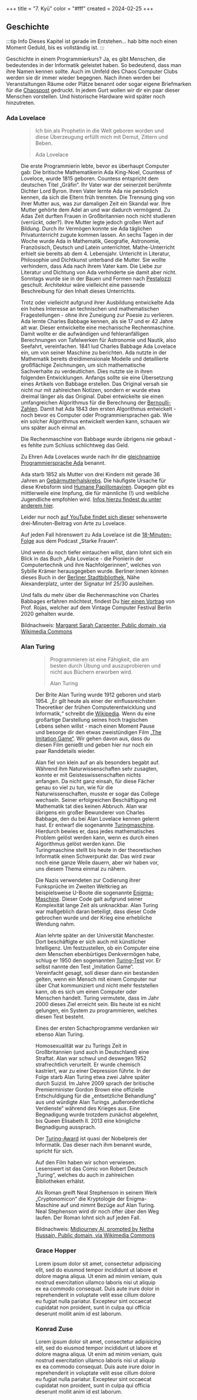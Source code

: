 +++
title = "7. Kyū"
color = "#fff"
created = 2024-02-25
+++

<script lang="ts">
  import Figure from '$lib/components/Figure.svelte';
</script>

## Geschichte

:::tip Info
Dieses Kapitel ist gerade im Entstehen... hab bitte noch einen Moment Geduld, bis es vollständig ist.
:::

Geschichte in einem Programmierkurs? Ja, es gibt Menschen, die bedeutendes in der Informatik geleistet haben. So bedeutend, dass man ihre Namen kennen sollte. Auch im Umfeld des Chaos Computer Clubs werden sie dir immer wieder begegnen. Nach ihnen werden bei Veranstaltungen Räume oder Plätze benannt oder sogar eigene Briefmarken für die [Chaospost](https://chaospost.de/) gedruckt. In jedem Gurt wollen wir dir ein paar dieser Menschen vorstellen. Und historische Hardware wird später noch hinzutreten.

### Ada Lovelace

<Figure src="https://upload.wikimedia.org/wikipedia/commons/thumb/8/87/Ada_Lovelace.jpg/220px-Ada_Lovelace.jpg" alt="Ada Lovelace" float="right" />

> Ich bin als Prophetin in die Welt geboren worden
> und diese Überzeugung erfüllt mich mit
> Demut, Zittern und Beben.
>
> Ada Lovelace

Die erste Programmierin lebte, bevor es überhaupt Computer gab: Die britische Mathematikerin Ada King-Noel, Countess of Loveloce, wurde 1815 geboren. Countess entspricht dem deutschen Titel „Gräfin“. Ihr Vater war der seinerzeit berühmte Dichter Lord Byron. Ihren Vater lernte Ada nie persönlich kennen, da sich die Eltern früh trennten. Die Trennung ging von ihrer Mutter aus, was zur damaligen Zeit ein Skandal war. Ihre Mutter gehörte dem Adel an und war dadurch vermögend. Zu Adas Zeit durften Frauen in Großbritannien noch nicht studieren (verrückt, oder?). Ihre Mutter legte jedoch großen Wert auf Bildung. Durch ihr Vermögen konnte sie Ada täglichen Privatunterricht zugute kommen lassen. An sechs Tagen in der Woche wurde Ada in Mathematik, Geografie, Astronomie, Französisch, Deutsch und Latein unterrichtet. Mathe-Unterricht erhielt sie bereits ab dem 4. Lebensjahr. Untericht in Literatur, Philosophie und Dichtkunst unterband die Mutter. Sie wollte verhindern, dass Ada nach ihrem Vater kam. Die Liebe zur Literatur und Dichtung von Ada verhinderte sie damit aber nicht. Sonntags wurde sie in der Bauen und Formen nach [Pestalozzi](https://de.wikipedia.org/wiki/Johann_Heinrich_Pestalozzi) geschult. Architektur wäre vielleicht eine passende Beschreibung für den Inhalt dieses Unterrichts.

Trotz oder vielleicht aufgrund ihrer Ausbildung entwickelte Ada ein hohes Interesse an technischen und mathematischen Fragestellungen - ohne ihre Zuneigung zur Poesie zu verlieren. Ada lernte Charles Babbage kennen, als sie 17 und er 42 Jahre alt war. Dieser entwickelte eine mechanische Rechenmaschine. Damit wollte er die aufwändigen und fehleranfälligen Berechnungen von Tafelwerken für Astronomie und Nautik, also Seefahrt, vereinfachen. 1841 lud Charles Babbage Ada Lovelace ein, um von seiner Maschine zu berichten. Ada nutzte in der Mathematik bereits dreidimensionale Modelle und detaillierte großflächige Zeichnungen, um sich mathematische Sachverhalte zu verdeutlichen. Dies nutzte sie in ihren folgenden Entwicklungen. Anfangs sollte sie eine Übersetzung eines Artikels von Babbage erstellen. Das Original versah sie nicht nur mit zahlreichen Notizen, sondern er wurde etwa dreimal länger als das Original. Dabei entwickelte sie einen umfangreichen Algorithmus für die Berechnung der [Bernoulli-Zahlen](https://de.wikipedia.org/wiki/Bernoulli-Zahl#Reihen_mit_Bernoulli-Zahlen). Damit hat Ada 1843 den ersten Algorithmus entwickelt - noch bevor es Computer oder Programmiersprachen gab. Wie ein solcher Algorithmus entwickelt werden kann, schauen wir uns später auch einmal an.

Die Rechenmaschine von Babbage wurde übrigens nie gebaut - es fehlte zum Schluss schlichtweg das Geld.

Zu Ehren Ada Lovelaces wurde nach ihr die [gleichnamige Programmiersprache Ada](<https://de.wikipedia.org/wiki/Ada_(Programmiersprache)>) benannt.

Ada starb 1852 als Mutter von drei Kindern mit gerade 36 Jahren an [Gebärmutterhalskrebs](https://de.wikipedia.org/wiki/Zervixkarzinom#Impfung). Die häufigste Ursache für diese Krebsform sind [Humane Papillomaviren](https://de.wikipedia.org/wiki/Humane_Papillomviren). Dagegen gibt es mittlerweile eine Impfung, die für männliche (!) und weibliche Jugendliche empfohlen wird. [Infos hierzu findest du unter anderem hier](https://www.impfen-info.de/impfempfehlungen/fuer-jugendliche-12-17-jahre/hpv-humane-papillomaviren/).

Leider nur noch [auf YouTube findet sich dieser](https://www.youtube.com/watch?v=3cBYZEKjOao) sehenswerte drei-Minuten-Beitrag von Arte zu Lovelace.

Auf jeden Fall hörenswert zu Ada Lovelace ist die [18-Minuten-Folge](https://sphinx.acast.com/starke-frauen/adalovelace-dieerfinderindesprogrammierens/media.mp3?tk=eyJ0ayI6ImRlZmF1bHQiLCJhZHMiOnRydWUsInNwb25zIjp0cnVlLCJzdGF0dXMiOiJwdWJsaWMifQ==&sig=ZJ8hGzytk2wrrPJZrzOOMuRodIXoN7s1pzMahMr1Jb4) aus dem Podcast „Starke Frauen“.

Und wenn du noch tiefer eintauchen willst, dann lohnt sich ein Blick in das Buch „Ada Lovelace - die Pionierin der Computertechnik und ihre Nachfolgerinnen“, welches von Sybille Krämer herausgegeben wurde. Berliner:innen können dieses Buch in der [Berliner Stadtbibliothek](https://www.zlb.de/), Nähe Alexanderplatz, unter der Signatur Inf 25/30 ausleihen.

Und falls du mehr über die Rechenmaschine von Charles Babbages erfahren möchtest, findest Du [hier einen Vortrag](https://media.ccc.de/v/vcfb20_-_137_-_de_-_202010101600_-_the_programming_architecture_of_babbages_analytical_engine_-_prof_dr_raul_rojas#t=9) von Prof. Rojas, welcher auf dem Vintage Computer Festival Berlin 2020 gehalten wurde.

Bildnachweis: [Margaret Sarah Carpenter, Public domain, via Wikimedia Commons](https://commons.wikimedia.org/wiki/File:Ada_Lovelace.jpg?uselang=de)

### Alan Turing

<Figure src="https://upload.wikimedia.org/wikipedia/commons/9/9c/Alan_Turing_in_watercolour.png" alt="Alan Turing" float="right" />

> Programmieren ist eine Fähigkeit,
> die am besten durch Übung und auszuprobieren
> und nicht aus Büchern erworben wird.
>
> Alan Turing

Der Brite Alan Turing wurde 1912 geboren und starb 1954. „Er gilt heute als einer der einflussreichsten Theoretiker der frühen Computerentwicklung und Informatik,“ schreibt die [Wikipedia](https://de.wikipedia.org/wiki/Alan_Turing). Wenn du eine großartige Darstellung seines hoch tragischen Lebens sehen willst - mach einen Moment Pause und besorge dir den etwas zweistündigen Film [„The Imitation Game“](https://www.youtube.com/watch?v=KsJH9HWhgCw). Wir gehen davon aus, dass du diesen Film genießt und geben hier nur noch ein paar Randdetails wieder.

Alan fiel von klein auf an als besonders begabt auf. Während ihm Naturwissenschaften sehr zusagten, konnte er mit Geisteswissenschaften nichts anfangen. Da nicht ganz einsah, für diese Fächer genau so viel zu tun, wie für die Naturwissenschaften, musste er sogar das College wechseln. Seiner erfolgreichen Beschäftigung mit Mathematik tat dies keinen Abbruch. Alan war übrigens ein großer Bewunderer von Charles Babbage, den du bei Alan Lovelace kennen gelernt hast. Er entwarf die sogenannte [Turingmaschine](https://de.wikipedia.org/wiki/Turingmaschine). Hierdurch bewies er, dass jedes mathematisches Problem gelöst werden kann, wenn es durch einen Algorithmus gelöst werden kann. Die Turingmaschine stellt bis heute in der theoretischen Informatik einen Schwerpunkt dar. Das wird zwar noch eine ganze Weile dauern, aber wir haben vor, uns diesem Thema einmal zu nähern.

Die Nazis verwendeten zur Codierung ihrer Funksprüche im Zweiten Weltkrieg an beispielsweise U-Boote die sogenannte [Enigma-Maschine](<https://de.wikipedia.org/wiki/Enigma_(Maschine)>). Dieser Code galt aufgrund seiner Komplexität lange Zeit als unknackbar. Alan Turing war maßgeblich daran beteiligt, dass dieser Code gebrochen wurde und der Krieg eine erhebliche Wendung nahm.

Alan lehrte später an der Universität Manchester. Dort beschäftigte er sich auch mit künstlicher Intelligenz. Um festzustellen, ob ein Computer eine dem Menschen ebenbürtiges Denkvermögen habe, schlug er 1950 den sogenannten [Turing-Test](https://de.wikipedia.org/wiki/Turing-Test) vor. Er selbst nannte den Test „Imitation Game“. Vereinfacht gesagt, soll dieser dann ein bestanden gelten, wenn ein Mensch mit einem Computer nur über Chat kommuniziert und nicht mehr feststellen kann, ob es sich um einen Computer oder Menschen handelt. Turing vermutete, dass im Jahr 2000 dieses Ziel erreicht sein. Bis heute ist es nicht gelungen, ein System zu programmieren, welches diesen Test besteht.

Eines der ersten Schachprogramme verdanken wir ebenso Alan Turing.

Homosexualität war zu Turings Zeit in Großbritannien (und auch in Deutschland) eine Straftat. Alan war schwul und deswegen 1952 strafrechtlich verurteilt. Er wurde chemisch kastriert, war zu einer Depression führte. In der Folge starb Alan Turing etwa zwei Jahre später durch Suizid. Im Jahre 2009 sprach der britische Premierminister Gordon Brown eine offizielle Entschuldigung für die „entsetzliche Behandlung“ aus und würdigte Alan Turings „außerordentliche Verdienste“ während des Krieges aus. Eine Begnadigung wurde trotzdem zunächst abgelehnt, bis Queen Elisabeth II. 2013 eine königliche Begnadigung aussprach.

Der [Turing-Award](https://de.wikipedia.org/wiki/Turing_Award) ist quasi der Nobelpreis der Informatik. Das dieser nach ihm benannt wurde, spricht für sich.

Auf den Film haben wir schon verwiesen. Lesenswert ist das Comic von Robert Deutsch „Turing“, welches du auch in zahlreichen Bibliotheken erhälst.

Als Roman greift Neal Stephenson in seinem Werk „Cryptonomicon“ die Kryptologie der Enigma-Maschine auf und nimmt Bezüge auf Alan Turing. Neal Stephenson wird dir noch öfter über den Weg laufen. Der Roman lohnt sich auf jeden Fall.

Bildnachweis: [Midjourney AI, prompted by Netha Hussain, Public domain, via Wikimedia Commons](https://commons.wikimedia.org/wiki/File:Alan_Turing_in_watercolour.png?uselang=de)

### Grace Hopper

Lorem ipsum dolor sit amet, consectetur adipisicing elit, sed do eiusmod tempor incididunt ut labore et dolore magna aliqua. Ut enim ad minim veniam, quis nostrud exercitation ullamco laboris nisi ut aliquip ex ea commodo consequat. Duis aute irure dolor in reprehenderit in voluptate velit esse cillum dolore eu fugiat nulla pariatur. Excepteur sint occaecat cupidatat non proident, sunt in culpa qui officia deserunt mollit anim id est laborum.

### Konrad Zuse

Lorem ipsum dolor sit amet, consectetur adipisicing elit, sed do eiusmod tempor incididunt ut labore et dolore magna aliqua. Ut enim ad minim veniam, quis nostrud exercitation ullamco laboris nisi ut aliquip ex ea commodo consequat. Duis aute irure dolor in reprehenderit in voluptate velit esse cillum dolore eu fugiat nulla pariatur. Excepteur sint occaecat cupidatat non proident, sunt in culpa qui officia deserunt mollit anim id est laborum.
